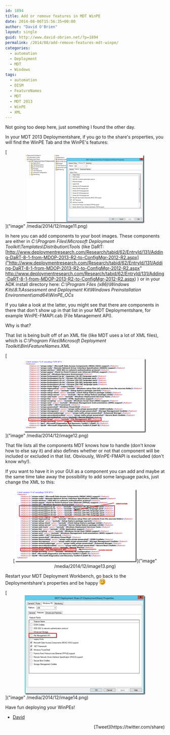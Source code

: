```yaml
---
id: 1894
title: Add or remove features in MDT WinPE
date: 2014-08-06T15:56:35+00:00
author: "David O'Brien"
layout: single
guid: http://www.david-obrien.net/?p=1894
permalink: /2014/08/add-remove-features-mdt-winpe/
categories:
  - automation
  - Deployment
  - MDT
  - Windows
tags:
  - automation
  - DISM
  - FeatureNames
  - MDT
  - MDT 2013
  - WinPE
  - XML
---
```

Not going too deep here, just something I found the other day.

In your MDT 2013 Deploymentshare, if you go to the share's properties, you will find the WinPE Tab and the WinPE's features:

[<img title="image" style="border-top: 0px; border-right: 0px; background-image: none; border-bottom: 0px; float: none; padding-top: 0px; padding-left: 0px; margin-left: auto; border-left: 0px; display: block; padding-right: 0px; margin-right: auto" border="0" alt="image" src="/media/2014/12/image_thumb11.png" width="375" height="217" />]("image" /media/2014/12/image11.png)

In here you can add components to your boot images. These components are either in _C:\Program Files\Microsoft Deployment Toolkit\Templates\Distribution\Tools_ (like DaRT: [http://www.deploymentresearch.com/Research/tabid/62/EntryId/131/Adding-DaRT-8-1-from-MDOP-2013-R2-to-ConfigMgr-2012-R2.aspx]("http://www.deploymentresearch.com/Research/tabid/62/EntryId/131/Adding-DaRT-8-1-from-MDOP-2013-R2-to-ConfigMgr-2012-R2.aspx" http://www.deploymentresearch.com/Research/tabid/62/EntryId/131/Adding-DaRT-8-1-from-MDOP-2013-R2-to-ConfigMgr-2012-R2.aspx) ) or in your ADK install directory here: _C:\Program Files (x86)\Windows Kits\8.1\Assessment and Deployment Kit\Windows Preinstallation Environment\amd64\WinPE_OCs_

If you take a look at the latter, you might see that there are components in there that don't show up in that list in your MDT Deploymentshare, for example WinPE-FMAPI.cab (File Management API).

Why is that?

That list is being built off of an XML file (like MDT uses a lot of XML files), which is _C:\Program Files\Microsoft Deployment Toolkit\Bin\FeatureNames.XML_

[<img title="image" style="border-top: 0px; border-right: 0px; background-image: none; border-bottom: 0px; float: none; padding-top: 0px; padding-left: 0px; margin-left: auto; border-left: 0px; display: block; padding-right: 0px; margin-right: auto" border="0" alt="image" src="/media/2014/12/image_thumb12.png" width="386" height="235" />]("image" /media/2014/12/image12.png)

That file lists all the components MDT knows how to handle (don't know how to else say it) and also defines whether or not that component will be included or excluded in that list. Obviously, WinPE-FMAPI is excluded (don't know why!).

If you want to have it in your GUI as a component you can add and maybe at the same time take away the possibility to add some language packs, just change the XML to this:

<p align="center">
  [<img title="image" style="border-top: 0px; border-right: 0px; background-image: none; border-bottom: 0px; padding-top: 0px; padding-left: 0px; margin: 0px; border-left: 0px; display: inline; padding-right: 0px" border="0" alt="image" src="/media/2014/12/image_thumb13.png" width="386" height="232" />]("image" /media/2014/12/image13.png)
</p>

Restart your MDT Deployment Workbench, go back to the Deploymentshare's properties and be happy <img class="img-responsive wlEmoticon wlEmoticon-smile" style="border-top-style: none; border-bottom-style: none; border-right-style: none; border-left-style: none" alt="Smile" src="/media/2014/12/wlEmoticon-smile.png" />

[<img title="image" style="border-top: 0px; border-right: 0px; background-image: none; border-bottom: 0px; float: none; padding-top: 0px; padding-left: 0px; margin-left: auto; border-left: 0px; display: block; padding-right: 0px; margin-right: auto" border="0" alt="image" src="/media/2014/12/image_thumb14.png" width="382" height="314" />]("image" /media/2014/12/image14.png)

Have fun deploying your WinPEs!

- [David](http://www.twitter.com/david_obrien)

<div style="float: right; margin-left: 10px;">
  [Tweet](https://twitter.com/share)
</div>


